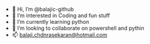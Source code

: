 - 👋 Hi, I’m @balajic-github
- 👀 I’m interested in Coding and fun stuff
- 🌱 I’m currently learning python
- 💞️ I’m looking to collaborate on powershell and pythin
- 📫 balaji.chdnrasekaran@hotmail.com
